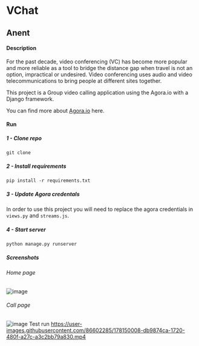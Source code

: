 # VChat

## Anent
#### Description
For the past decade, video conferencing (VC) has become more popular and more reliable as a tool to bridge the distance gap when travel is not an option, impractical or undesired. Video conferencing uses audio and video telecommunications to bring people at different sites together. 

This project is a Group video calling application using the Agora.io with a Django framework.

You can find more about [Agora.io](https://www.agora.io/en/) here.
#### Run
##### 1 - Clone repo
```
git clone
```
##### 2 - Install requirements
```
pip install -r requirements.txt
```
##### 3 - Update Agora credentals
In order to use this project you will need to replace the agora credentials in `views.py` and `streams.js`.

##### 4 - Start server
```
python manage.py runserver

```
##### Screenshots

###### Home page
![image](https://user-images.githubusercontent.com/86602285/178149758-1b63612b-4af2-435e-96e6-1e8d333a3c36.png)
###### Call page
![image](https://user-images.githubusercontent.com/86602285/178149925-2d936349-4f61-4cf2-b60a-850d94b05728.png)
Test run
https://user-images.githubusercontent.com/86602285/178150008-db9874ca-1720-480f-a27c-a3c2bb79a830.mp4




